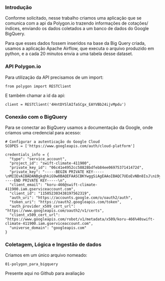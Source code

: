 ### Introdução <br>
Conforme solicitado, nesse trabalho criamos uma aplicação que se comunica com a api da Polygon.io trazendo informações de cotações/índices, enviando os dados coletados a um banco de dados do Google BigQuery.<br>

Para que esses dados fossem inseridos na base da Big Query criada, usamos a aplicação Apache Airflow, que executa o arquivo produzido em python, e a cada 20 minutos envia a uma tabela desse dataset.<br>

### API Polygon.io
Para utilização da API precisamos de um import:
```
from polygon import RESTClient
```
E também chamar a id da api:
```
client = RESTClient('4HntDYSlAIfaSCgx_EAYVBb24ijvMpdu')
```
### Conexão com o BigQuery
Para se conectar ao BigQuery usamos a documentação da Google, onde criamos uma credencial para acesso:
```
# Configurar a autenticação do Google Cloud
SCOPES = ['https://www.googleapis.com/auth/cloud-platform']

credentials_info = {
  "type": "service_account",
  "project_id": "swift-climate-411900",
  "private_key_id": "06c41e4952cc58828bdfeb84ee0697537141472d",
  "private_key": "-----BEGIN PRIVATE KEY-----\nMIIEvAIBADANBgkqhkiG9w0BAQEFAASCBKYwggSiAgEAAoIBAQC7UEoEvNBn8IsJ\ni9ykIJDb8MyyO9n77jDgCH6EcmL374qDEYARcCS/gh9hi6SMrqilD5c0Z9q/ayDM\nS5VJZFAoxSxKL1ErH97cMmAtEMpygcaYoiBn/6zzz4mQaQUsiJX7dqIbbjgR/RHp\nm1/xkh51eFGN+BdDUmK13js7DKISmnmGpueCi3Qf6swaCM8O1m+E2wzrCpX8HHA1\ngXoKtpZwUXtGfnHkaFSBG2BxzHxJP07igQVO22fISLtIar9tKCp3HYSHUiOrYauA\nu5b5uOvsdHkBqt5DoKkk4b1svTL2HywQRDWzFkv+u/E5T9z3r61pO20sqxw6Nj+a\nrlm3V617AgMBAAECggEAKqwF0MJ679LaudgE8dcBaTmYSFpeNIh01fTZba7pYPZP\nJcDM3iwgEwi/wWcgm3QGs2Oz3Jp0OPtcw23MmqWhpUgV6OiSozJlgOBxDJMwq5lo\n9siofUi/y+NRwXZLWXPcRyclkv4vA9oVRJTC7LOPAM/iNGd6VTnlhu0TrUYZfgcT\nNahkbdfb6EfHM/MUHknmEwGuhAq1Y8Nhxp1isPrOlxx0vl3Wyk6wOujfNFT/7OfU\nKgise7iiNKK28FYCDWeBaaXFlPj28WqyJLqq15xpOHA6KzN+E+QzvxT66BU0wE1/\n9Wt763cJKO7mOVf+A0FQPaRtYqKfh6euFEo8FVlLwQKBgQDconH/iS2twjhC7OlT\nPhk7STVN6KBgmRYXbEoyf+gZsB3joxGv1f6bHTKuvqpCYL2Q6fSkGOFj+Vlc9PQ2\nbegQWDHapnqSn6tBigrscEqhzddd2oigdLnkUgO+FV0mcZMbVhLJJXIw+wp0WgYu\nUHMsAu5/wJNC7gM3WzdWcze1sQKBgQDZVowuaJvrMddxwjEBo5MNH38snaPUxjjn\nNNfIyaQBVJItCl0Q7bS/tQc2maZ0/1DsnLsLTJdR32FMX2GBs+GTU/yDzMVkffv3\n6etH54KlQb1U2Bflr0/8syrq6yS1Am8MdYwbZh5ijQmIhx2pHFNRtyceVzVWmdGb\n+/hcZtck6wKBgEeHhsvgrmV55QGViyOIq2d0GYrzkyMeHnJjkj6DBz1kwpvtXyuR\nhiTFt4u9lrdEY9DaeIzG4DOoQFeJtq76vNSnsyn+9RgaGcx6s4Xp9dg1QtBTrB3R\nGf8ys7HpfTScd6PSKO77a+UDTmVgVkanoF8xaB8U0OlO/s3wjaVCX1pRAoGAfyVG\ntQ+1x45M/9wfV1oeeRroB23hnmSofXpIksqEC9MyAO+DKpglmdGJ+sNAwklrSkEW\nm7GfBOKtxUQ3gu19FfeYTnLJN9UMRyit4E7r+0nOPYh90n0RSkB25x/RRaO624sZ\nAB5pwDXKUfjZvUk45SFE3VcfeR5bpelujoALdSkCgYAO5sALTFIYOlD/Gl3j3Gml\nU2qTteVMcFVPItv2k8Gw4txeZPIyNTR44PKPKj7hWapJNKiwsZvSkXVktwR+VmyF\nRgUdTgmAUFtJ+q1tZif+YVNh7zsNZLPHUCojqxVp9rrj57sGT/FzK5FQrQiBScbQkzpu2zfBqkUgW9Ukojug9g==\n-----END PRIVATE KEY-----\n",
  "client_email": "koru-466@swift-climate-411900.iam.gserviceaccount.com",
  "client_id": "115052303438197562319",
  "auth_uri": "https://accounts.google.com/o/oauth2/auth",
  "token_uri": "https://oauth2.googleapis.com/token",
  "auth_provider_x509_cert_url": "https://www.googleapis.com/oauth2/v1/certs",
  "client_x509_cert_url": "https://www.googleapis.com/robot/v1/metadata/x509/koru-466%40swift-climate-411900.iam.gserviceaccount.com",
  "universe_domain": "googleapis.com"
}
```

### Coletagem, Lógica e Ingestão de dados
Criamos em um único arquivo nomeado:
```
01-polygon_para_bigquery
```
Presente aqui no Github para avaliação











